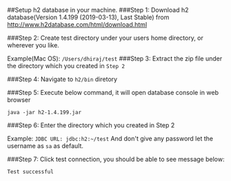 
##Setup h2 database in your machine.
###Step 1:
Download h2 database(Version 1.4.199 (2019-03-13), Last Stable) from http://www.h2database.com/html/download.html

###Step 2:
Create test directory under your users home directory, or wherever you like.

Example(Mac OS): `/Users/dhiraj/test`
###Step 3:
Extract the zip file under the directory which you created in `Step 2`

###Step 4:
Navigate to `h2/bin` diretory

###Step 5:
Execute below command, it will open database console in web browser

`java -jar h2-1.4.199.jar`

###Step 6:
Enter the directory which you created in Step 2

Example:
 `JDBC URL: jdbc:h2:~/test`
And don't give any password let the username as `sa` as default.

###Step 7:
Click test connection, you should be able to see message below: 

`Test successful`